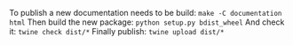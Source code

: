To publish a new documentation needs to be build:
`make -C documentation html`
Then build the new package:
`python setup.py bdist_wheel`
And check it:
`twine check dist/*`
Finally publish:
`twine upload dist/*`
